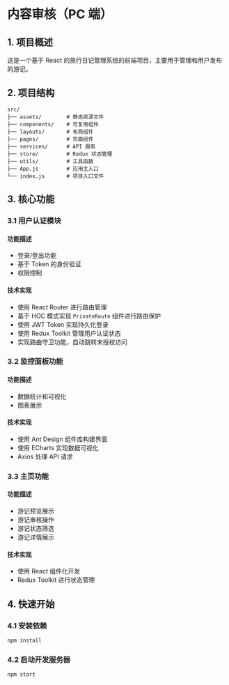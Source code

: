 # 内容审核（PC 端）

## 1. 项目概述

这是一个基于 React 的旅行日记管理系统的前端项目，主要用于管理和用户发布的游记。

## 2. 项目结构

```
src/
├── assets/        # 静态资源文件
├── components/    # 可复用组件
├── layouts/       # 布局组件
├── pages/         # 页面组件
├── services/      # API 服务
├── store/         # Redux 状态管理
├── utils/         # 工具函数
├── App.js         # 应用主入口
└── index.js       # 项目入口文件
```

## 3. 核心功能

### 3.1 用户认证模块

#### 功能描述

- 登录/登出功能
- 基于 Token 的身份验证
- 权限控制

#### 技术实现

- 使用 React Router 进行路由管理
- 基于 HOC 模式实现 `PrivateRoute` 组件进行路由保护
- 使用 JWT Token 实现持久化登录
- 使用 Redux Toolkit 管理用户认证状态
- 实现路由守卫功能，自动跳转未授权访问

### 3.2 监控面板功能

#### 功能描述

- 数据统计和可视化
- 图表展示

#### 技术实现

- 使用 Ant Design 组件库构建界面
- 使用 ECharts 实现数据可视化
- Axios 处理 API 请求

### 3.3 主页功能

#### 功能描述

- 游记预览展示
- 游记审核操作
- 游记状态筛选
- 游记详情展示

#### 技术实现

- 使用 React 组件化开发
- Redux Toolkit 进行状态管理

## 4. 快速开始

### 4.1 安装依赖

```bash
npm install
```

### 4.2 启动开发服务器

```bash
npm start
```
